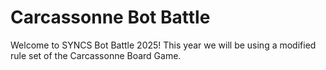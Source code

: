 # Carcassonne Bot Battle
Welcome to SYNCS Bot Battle 2025! This year we will be using a modified rule set of the Carcassonne Board Game. 

